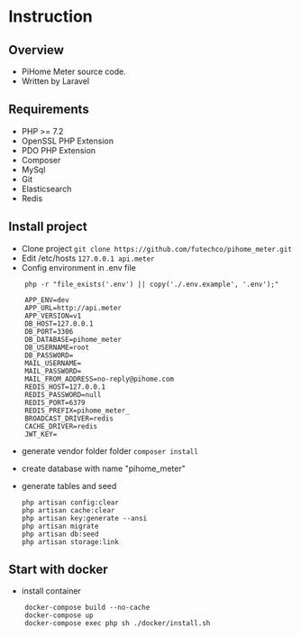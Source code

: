 # Instruction

## Overview
- PiHome Meter source code.
- Written by Laravel

## Requirements
- PHP >= 7.2
- OpenSSL PHP Extension
- PDO PHP Extension
- Composer
- MySql
- Git
- Elasticsearch
- Redis

## Install project
- Clone project `git clone https://github.com/futechco/pihome_meter.git`
- Edit /etc/hosts `127.0.0.1 api.meter`
- Config environment in .env file
```
    php -r "file_exists('.env') || copy('./.env.example', '.env');"
```
```
    APP_ENV=dev
    APP_URL=http://api.meter
    APP_VERSION=v1
    DB_HOST=127.0.0.1
    DB_PORT=3306
    DB_DATABASE=pihome_meter
    DB_USERNAME=root
    DB_PASSWORD=
    MAIL_USERNAME=
    MAIL_PASSWORD=
    MAIL_FROM_ADDRESS=no-reply@pihome.com
    REDIS_HOST=127.0.0.1
    REDIS_PASSWORD=null
    REDIS_PORT=6379
    REDIS_PREFIX=pihome_meter_
    BROADCAST_DRIVER=redis
    CACHE_DRIVER=redis
    JWT_KEY=
```
- generate vendor folder folder
    `composer install`

- create database with name "pihome_meter"

- generate tables and seed   
    ```
  php artisan config:clear
  php artisan cache:clear
  php artisan key:generate --ansi
  php artisan migrate  
  php artisan db:seed
  php artisan storage:link
  ```

## Start with docker
  - install container
  ```
      docker-compose build --no-cache
      docker-compose up
      docker-compose exec php sh ./docker/install.sh 
  ```
